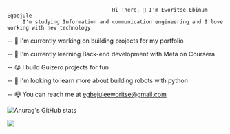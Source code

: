 
                                      Hi There, 👋 I'm Eworitse Ebinum Egbejule
         I'm studying Information and communication engineering and I love working with new technology
                  
-- 🔨 I'm currently working on building projects for my portfolio

-- 🔭 I'm currently learning Back-end development with Meta on Coursera

-- 😜 I build Guizero projects for fun

-- 🌱 I'm looking to learn more about building robots with python

-- 📪 You can reach me at egbejuleeworitse@gmail.com



![Anurag's GitHub stats](https://github-readme-stats.vercel.app/api?username=EbiScott&show_icons=true&theme=transparent)





<picture>
<source
  srcset="https://github-readme-stats.vercel.app/api?username=EbiScott&show_icons=true&theme=dark"
  media="(prefers-color-scheme: dark)"
/>
<source
  srcset="https://github-readme-stats.vercel.app/api?username=EbiScott&show_icons=true"
  media="(prefers-color-scheme: light), (prefers-color-scheme: no-preference)"
/>
<img src="https://github-readme-stats.vercel.app/api?username=EbiScott&show_icons=true" />
</picture>



<!---
EbiScott/EbiScott is a ✨ special ✨ repository because its `README.md` (this file) appears on your GitHub profile.
You can click the Preview link to take a look at your changes.
--->
